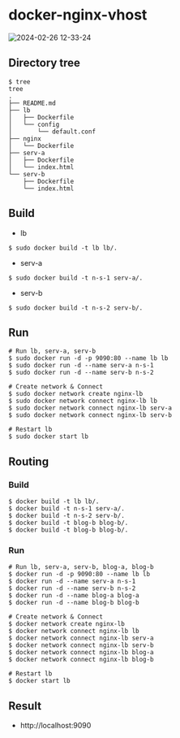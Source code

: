 # docker-nginx-vhost
![2024-02-26 12-33-24](https://github.com/minu1215/docker-nginx-vhost/assets/44054359/4fb2daa3-704d-49c0-99d5-fe102d1f5b16)

## Directory tree

```
$ tree
tree
.
├── README.md
├── lb
│   ├── Dockerfile
│   └── config
│       └── default.conf
├── nginx
│   └── Dockerfile
├── serv-a
│   ├── Dockerfile
│   └── index.html
└── serv-b
    ├── Dockerfile
    └── index.html
```

## Build
- lb
```
$ sudo docker build -t lb lb/.
```
- serv-a
```
$ sudo docker build -t n-s-1 serv-a/.
```
- serv-b
```
$ sudo docker build -t n-s-2 serv-b/.
```

## Run
```
# Run lb, serv-a, serv-b
$ sudo docker run -d -p 9090:80 --name lb lb
$ sudo docker run -d --name serv-a n-s-1
$ sudo docker run -d --name serv-b n-s-2

# Create network & Connect
$ sudo docker network create nginx-lb
$ sudo docker network connect nginx-lb lb
$ sudo docker network connect nginx-lb serv-a
$ sudo docker network connect nginx-lb serv-b

# Restart lb
$ sudo docker start lb
```

## Routing

### Build
```
$ docker build -t lb lb/.
$ docker build -t n-s-1 serv-a/.
$ docker build -t n-s-2 serv-b/.
$ docker build -t blog-b blog-b/.
$ docker build -t blog-b blog-b/.
```

### Run
```
# Run lb, serv-a, serv-b, blog-a, blog-b
$ docker run -d -p 9090:80 --name lb lb
$ docker run -d --name serv-a n-s-1
$ docker run -d --name serv-b n-s-2
$ docker run -d --name blog-a blog-a
$ docker run -d --name blog-b blog-b

# Create network & Connect
$ docker network create nginx-lb
$ docker network connect nginx-lb lb
$ docker network connect nginx-lb serv-a
$ docker network connect nginx-lb serv-b
$ docker network connect nginx-lb blog-a
$ docker network connect nginx-lb blog-b

# Restart lb
$ docker start lb
```

## Result
- http://localhost:9090

